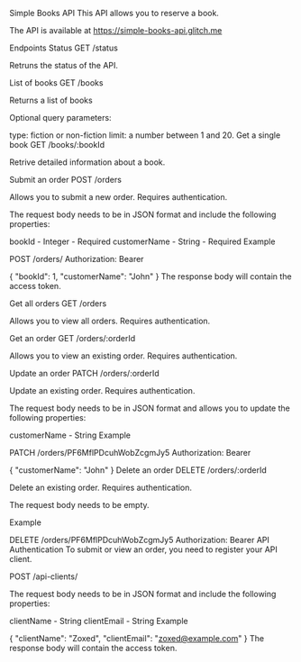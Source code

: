 Simple Books API
This API allows you to reserve a book.

The API is available at https://simple-books-api.glitch.me

Endpoints
Status
GET /status

Retruns the status of the API.

List of books
GET /books

Returns a list of books

Optional query parameters:

type: fiction or non-fiction
limit: a number between 1 and 20.
Get a single book
GET /books/:bookId

Retrive detailed information about a book.

Submit an order
POST /orders

Allows you to submit a new order. Requires authentication.

The request body needs to be in JSON format and include the following properties:

bookId - Integer - Required
customerName - String - Required
Example

POST /orders/
Authorization: Bearer <YOUR TOKEN>

{
  "bookId": 1,
  "customerName": "John"
}
The response body will contain the access token.

Get all orders
GET /orders

Allows you to view all orders. Requires authentication.

Get an order
GET /orders/:orderId

Allows you to view an existing order. Requires authentication.

Update an order
PATCH /orders/:orderId

Update an existing order. Requires authentication.

The request body needs to be in JSON format and allows you to update the following properties:

customerName - String
Example

PATCH /orders/PF6MflPDcuhWobZcgmJy5
Authorization: Bearer <YOUR TOKEN>

{
  "customerName": "John"
}
Delete an order
DELETE /orders/:orderId

Delete an existing order. Requires authentication.

The request body needs to be empty.

Example

DELETE /orders/PF6MflPDcuhWobZcgmJy5
Authorization: Bearer <YOUR TOKEN>
API Authentication
To submit or view an order, you need to register your API client.

POST /api-clients/

The request body needs to be in JSON format and include the following properties:

clientName - String
clientEmail - String
Example

{
   "clientName": "Zoxed",
   "clientEmail": "zoxed@example.com"
}
The response body will contain the access token.
